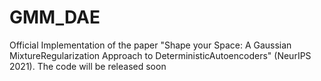 # GMM_DAE
Official Implementation of the paper "Shape your Space: A Gaussian MixtureRegularization Approach to DeterministicAutoencoders" (NeurIPS 2021). The code will be released soon
